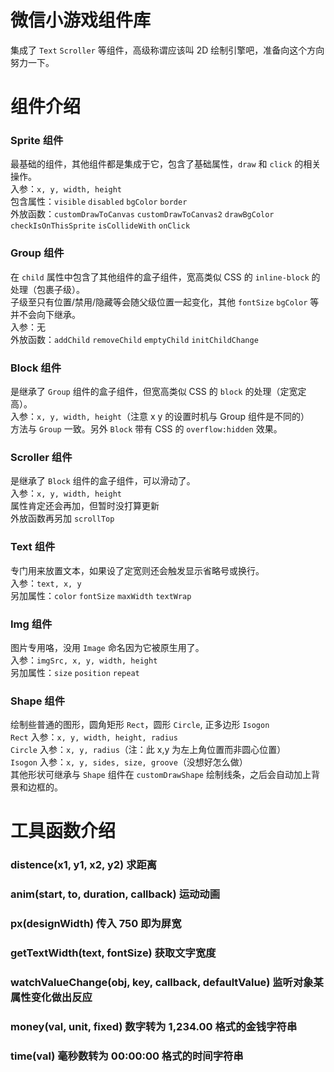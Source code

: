 # 微信小游戏组件库
集成了 `Text` `Scroller` 等组件，高级称谓应该叫 2D 绘制引擎吧，准备向这个方向努力一下。  

# 组件介绍
### Sprite 组件
最基础的组件，其他组件都是集成于它，包含了基础属性，`draw` 和 `click` 的相关操作。  
入参：`x, y, width, height`   
包含属性：`visible` `disabled` `bgColor` `border`  
外放函数：`customDrawToCanvas` `customDrawToCanvas2` `drawBgColor` `checkIsOnThisSprite` `isCollideWith` `onClick`  

### Group 组件
在 `child` 属性中包含了其他组件的盒子组件，宽高类似 CSS 的 `inline-block` 的处理（包裹子级）。  
子级至只有位置/禁用/隐藏等会随父级位置一起变化，其他 `fontSize` `bgColor` 等并不会向下继承。  
入参：无    
外放函数：`addChild` `removeChild` `emptyChild` `initChildChange`  

### Block 组件
是继承了 `Group` 组件的盒子组件，但宽高类似 CSS 的 `block` 的处理（定宽定高）。    
入参：`x, y, width, height`（注意 x y 的设置时机与 Group 组件是不同的）  
方法与 `Group` 一致。另外 `Block` 带有 CSS 的 `overflow:hidden` 效果。  

### Scroller 组件
是继承了 `Block` 组件的盒子组件，可以滑动了。     
入参：`x, y, width, height`  
属性肯定还会再加，但暂时没打算更新  
外放函数再另加 `scrollTop`   

### Text 组件
专门用来放置文本，如果设了定宽则还会触发显示省略号或换行。  
入参：`text, x, y`  
另加属性：`color` `fontSize` `maxWidth` `textWrap`  

### Img 组件
图片专用咯，没用 `Image` 命名因为它被原生用了。   
入参：`imgSrc, x, y, width, height`   
另加属性：`size` `position` `repeat`  

### Shape 组件
绘制些普通的图形，圆角矩形 `Rect`，圆形 `Circle`, 正多边形 `Isogon`   
`Rect` 入参：`x, y, width, height, radius`   
`Circle` 入参：`x, y, radius`（注：此 x,y 为左上角位置而非圆心位置）   
`Isogon` 入参：`x, y, sides, size, groove`（没想好怎么做）  
其他形状可继承与 `Shape` 组件在 `customDrawShape` 绘制线条，之后会自动加上背景和边框的。  

# 工具函数介绍
### distence(x1, y1, x2, y2) 求距离  
### anim(start, to, duration, callback) 运动动画  
### px(designWidth) 传入 750 即为屏宽  
### getTextWidth(text, fontSize) 获取文字宽度  
### watchValueChange(obj, key, callback, defaultValue) 监听对象某属性变化做出反应  
### money(val, unit, fixed) 数字转为 1,234.00 格式的金钱字符串  
### time(val) 毫秒数转为 00:00:00 格式的时间字符串   

